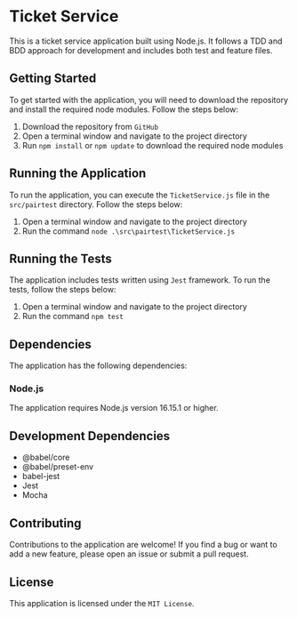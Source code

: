 # Ticket Service
This is a ticket service application built using Node.js. It follows a TDD and BDD approach for development and includes both test and feature files.

## Getting Started
To get started with the application, you will need to download the repository and install the required node modules. Follow the steps below:

1. Download the repository from `GitHub`
2. Open a terminal window and navigate to the project directory
3. Run `npm install` or `npm update` to download the required node modules

## Running the Application
To run the application, you can execute the `TicketService.js` file in the `src/pairtest` directory. Follow the steps below:

1. Open a terminal window and navigate to the project directory
2. Run the command `node .\src\pairtest\TicketService.js`

## Running the Tests
The application includes tests written using `Jest` framework. To run the tests, follow the steps below:

1. Open a terminal window and navigate to the project directory
2. Run the command `npm test`

## Dependencies
The application has the following dependencies:

### Node.js
The application requires Node.js version 16.15.1 or higher.

## Development Dependencies
* @babel/core
* @babel/preset-env
* babel-jest
* Jest
* Mocha

## Contributing
Contributions to the application are welcome! If you find a bug or want to add a new feature, please open an issue or submit a pull request.

## License
This application is licensed under the `MIT License`.
